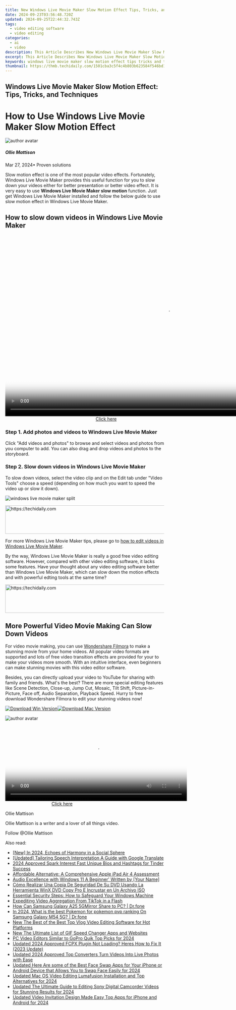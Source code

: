 ```yaml
---
title: New Windows Live Movie Maker Slow Motion Effect Tips, Tricks, and Techniques for 2024
date: 2024-09-23T03:56:48.720Z
updated: 2024-09-25T22:44:32.743Z
tags: 
  - video editing software
  - video editing
categories: 
  - ai
  - video
description: This Article Describes New Windows Live Movie Maker Slow Motion Effect Tips, Tricks, and Techniques for 2024
excerpt: This Article Describes New Windows Live Movie Maker Slow Motion Effect Tips, Tricks, and Techniques for 2024
keywords: windows live movie maker slow motion effect tips tricks and techniques,slow down time using slow motion effects in windows live movie maker 2023,ai animation how to use windows live movie maker slow motion effect,get creative with slow motion tips and tricks for windows live movie maker users,slow down and savor how to add slow motion effects in windows live movie maker,the art of slow motion tips and tricks for windows live movie maker users,how to use windows live movie maker slow motion effect
thumbnail: https://thmb.techidaily.com/1501cba3c5f4c4b803b623584f546bd1f9723b8ea081222f679c45ec271effc3.jpg
---
```


## Windows Live Movie Maker Slow Motion Effect: Tips, Tricks, and Techniques

# How to Use Windows Live Movie Maker Slow Motion Effect

![author avatar](https://images.wondershare.com/filmora/article-images/ollie-mattison.jpg)

##### Ollie Mattison

 Mar 27, 2024• Proven solutions

Slow motion effect is one of the most popular video effects. Fortunately, Windows Live Movie Maker provides this useful function for you to slow down your videos either for better presentation or better video effect. It is very easy to use **Windows Live Movie Maker slow motion** function. Just get Windows Live Movie Maker installed and follow the below guide to use slow motion effect in Windows Live Movie Maker.

## How to slow down videos in Windows Live Movie Maker

<!-- affiliate ads begin -->
<span id="1155462">
					<video width="1024" height="576" style="cursor:pointer"
           poster="//a.impactradius-go.com/display-clicktoplayimage/1155462.png"
           onclick="if(!this.playClicked){this.play();this.setAttribute('controls',true);this.playClicked=true;}">
	   <source src="//a.impactradius-go.com/display-ad/14559-1155462">
	   <img src="//a.impactradius-go.com/display-clicktoplayimage/1155462.png" style="border: none; height: 100%; width: 100%; object-fit: contain">
	</video>
	<div style="width:640px;text-align:center"><a href="javascript:window.open(decodeURIComponent('https%3A%2F%2Fpropmoneyinc.pxf.io%2Fc%2F5597632%2F1155462%2F14559'), '_blank');void(0);">Click here</a></div>
</span>
<img height="0" width="0" src="https://imp.pxf.io/i/5597632/1155462/14559" style="position:absolute;visibility:hidden;" border="0" />
<!-- affiliate ads end -->

### Step 1\. Add photos and videos to Windows Live Movie Maker

Click "Add videos and photos" to browse and select videos and photos from you computer to add. You can also drag and drop videos and photos to the storyboard.

### Step 2\. Slow down videos in Windows Live Movie Maker

To slow down videos, select the video clip and on the Edit tab under "Video Tools" choose a speed (depending on how much you want to speed the video up or slow it down).

![windows live movie maker split](https://images.wondershare.com/topic/video-editing/windows-live-movie-maker-speed.jpg)

<!-- affiliate ads begin -->
<a href="https://appsumo.8odi.net/c/5597632/2151889/7443" target="_top" id="2151889">
  <img src="//a.impactradius-go.com/display-ad/7443-2151889" border="0" alt="https://techidaily.com" width="728" height="90"/>
</a>
<img height="0" width="0" src="https://appsumo.8odi.net/i/5597632/2151889/7443" style="position:absolute;visibility:hidden;" border="0" />
<!-- affiliate ads end -->

For more Windows Live Movie Maker tips, please go to [how to edit videos in Windows Live Movie Maker](https://tools.techidaily.com/wondershare/filmora/download/).

By the way, Windows Live Movie Maker is really a good free video editing software. However, compared with other video editing software, it lacks some features. Have your thought about any video editing software better than Windows Live Movie Maker, which can slow down the motion effects and with powerful edting tools at the same time?

<!-- affiliate ads begin -->
<a href="https://aligracehair.sjv.io/c/5597632/1884002/19272" target="_top" id="1884002">
  <img src="//a.impactradius-go.com/display-ad/19272-1884002" border="0" alt="https://techidaily.com" width="728" height="90"/>
</a>
<img height="0" width="0" src="https://aligracehair.sjv.io/i/5597632/1884002/19272" style="position:absolute;visibility:hidden;" border="0" />
<!-- affiliate ads end -->

## More Powerful Video Movie Making Can Slow Down Videos

For video movie making, you can use [Wondershare Filmora](https://tools.techidaily.com/wondershare/filmora/download/) to make a stunning movie from your home videos. All popular video formats are supported and lots of free video transition effects are provided for your to make your videos more smooth. With an intuitive interface, even beginners can make stunning movies with this video editor software.

Besides, you can directly upload your video to YouTube for sharing with family and friends. What's the best? There are more special editing features like Scene Detection, Close-up, Jump Cut, Mosaic, Tilt Shift, Picture-in-Picture, Face off, Audio Separation, Playback Speed. Hurry to free download Wondershare Filmora to edit your stunning videos now!

[![Download Win Version](https://images.wondershare.com/filmora/article-images/download-btn-win.jpg)](https://tools.techidaily.com/wondershare/filmora/download/)[![Download Mac Version](https://images.wondershare.com/filmora/article-images/download-btn-mac.jpg)](https://tools.techidaily.com/wondershare/filmora/download/)

![author avatar](https://images.wondershare.com/filmora/article-images/ollie-mattison.jpg)

<!-- affiliate ads begin -->
<span id="1983472">
					<video width="576" height="240" style="cursor:pointer"
           poster="//a.impactradius-go.com/display-clicktoplayimage/1983472.png"
           onclick="if(!this.playClicked){this.play();this.setAttribute('controls',true);this.playClicked=true;}">
	   <source src="//a.impactradius-go.com/display-ad/22993-1983472">
	   <img src="//a.impactradius-go.com/display-clicktoplayimage/1983472.png" style="border: none; height: 100%; width: 100%; object-fit: contain">
	</video>
	<div style="width:360px;text-align:center"><a href="javascript:window.open(decodeURIComponent('https%3A%2F%2Fhomestyler.sjv.io%2Fc%2F5597632%2F1983472%2F22993'), '_blank');void(0);">Click here</a></div>
</span>
<img height="0" width="0" src="https://imp.pxf.io/i/5597632/1983472/22993" style="position:absolute;visibility:hidden;" border="0" />
<!-- affiliate ads end -->

Ollie Mattison

Ollie Mattison is a writer and a lover of all things video.

Follow @Ollie Mattison

<ins class="adsbygoogle"
      style="display:block"
      data-ad-client="ca-pub-7571918770474297"
      data-ad-slot="8358498916"
      data-ad-format="auto"
      data-full-width-responsive="true"></ins>

<span class="atpl-alsoreadstyle">Also read:</span>
<div><ul>
<li><a href="https://tiktok-video-recordings.techidaily.com/new-in-2024-echoes-of-harmony-in-a-social-sphere/"><u>[New] In 2024, Echoes of Harmony in a Social Sphere</u></a></li>
<li><a href="https://screen-capture.techidaily.com/updated-tailoring-speech-interpretation-a-guide-with-google-translate/"><u>[Updated] Tailoring Speech Interpretation A Guide with Google Translate</u></a></li>
<li><a href="https://extra-support.techidaily.com/2024-approved-spark-interest-fast-unique-bios-and-hashtags-for-tinder-success/"><u>2024 Approved Spark Interest Fast Unique Bios and Hashtags for Tinder Success</u></a></li>
<li><a href="https://buynow-reviews.techidaily.com/affordable-alternative-a-comprehensive-apple-ipad-air-4-assessment/"><u>Affordable Alternative: A Comprehensive Apple iPad Air 4 Assessment</u></a></li>
<li><a href="https://extra-lessons.techidaily.com/audio-excellence-with-windows-11-a-beginner-written-by-your-name/"><u>Audio Excellence with Windows 11 A Beginner' Written by [Your Name]</u></a></li>
<li><a href="https://eaxpv-info.techidaily.com/como-realizar-una-copia-de-seguridad-de-su-dvd-usando-la-herramienta-winx-dvd-copy-pro-e-incrustar-en-un-archivo-iso/"><u>Cómo Realizar Una Copia De Seguridad De Su DVD Usando La Herramienta WinX DVD Copy Pro E Incrustar en Un Archivo ISO</u></a></li>
<li><a href="https://win-forum.techidaily.com/essential-security-steps-how-to-safeguard-your-windows-machine/"><u>Essential Security Steps: How to Safeguard Your Windows Machine</u></a></li>
<li><a href="https://extra-lessons.techidaily.com/expediting-video-aggregation-from-tiktok-in-a-flash/"><u>Expediting Video Aggregation From TikTok in a Flash</u></a></li>
<li><a href="https://screen-mirror.techidaily.com/how-can-samsung-galaxy-a25-5gmirror-share-to-pc-drfone-by-drfone-android/"><u>How Can Samsung Galaxy A25 5GMirror Share to PC? | Dr.fone</u></a></li>
<li><a href="https://change-location.techidaily.com/in-2024-what-is-the-best-pokemon-for-pokemon-pvp-ranking-on-samsung-galaxy-m54-5g-drfone-by-drfone-virtual-android/"><u>In 2024, What is the best Pokemon for pokemon pvp ranking On Samsung Galaxy M54 5G? | Dr.fone</u></a></li>
<li><a href="https://ai-video-tools.techidaily.com/new-the-best-of-the-best-top-vlog-video-editing-software-for-hot-platforms/"><u>New The Best of the Best Top Vlog Video Editing Software for Hot Platforms</u></a></li>
<li><a href="https://ai-video-tools.techidaily.com/new-the-ultimate-list-of-gif-speed-changer-apps-and-websites/"><u>New The Ultimate List of GIF Speed Changer Apps and Websites</u></a></li>
<li><a href="https://ai-video-tools.techidaily.com/pc-video-editors-similar-to-gopro-quik-top-picks-for-2024/"><u>PC Video Editors Similar to GoPro Quik Top Picks for 2024</u></a></li>
<li><a href="https://ai-video-tools.techidaily.com/updated-2024-approved-fcpx-plugin-not-loading-heres-how-to-fix-it-2023-update/"><u>Updated 2024 Approved FCPX Plugin Not Loading? Heres How to Fix It (2023 Update)</u></a></li>
<li><a href="https://ai-video-tools.techidaily.com/updated-2024-approved-top-converters-turn-videos-into-live-photos-with-ease/"><u>Updated 2024 Approved Top Converters Turn Videos Into Live Photos with Ease</u></a></li>
<li><a href="https://ai-video-tools.techidaily.com/updated-here-are-some-of-the-best-face-swap-apps-for-your-iphone-or-android-device-that-allows-you-to-swap-face-easily-for-2024/"><u>Updated Here Are some of the Best Face Swap Apps for Your iPhone or Android Device that Allows You to Swap Face Easily for 2024</u></a></li>
<li><a href="https://ai-video-tools.techidaily.com/updated-mac-os-video-editing-lumafusion-installation-and-top-alternatives-for-2024/"><u>Updated Mac OS Video Editing Lumafusion Installation and Top Alternatives for 2024</u></a></li>
<li><a href="https://ai-video-tools.techidaily.com/updated-the-ultimate-guide-to-editing-sony-digital-camcorder-videos-for-stunning-results-for-2024/"><u>Updated The Ultimate Guide to Editing Sony Digital Camcorder Videos for Stunning Results for 2024</u></a></li>
<li><a href="https://ai-video-tools.techidaily.com/updated-video-invitation-design-made-easy-top-apps-for-iphone-and-android-for-2024/"><u>Updated Video Invitation Design Made Easy Top Apps for iPhone and Android for 2024</u></a></li>
</ul></div>


